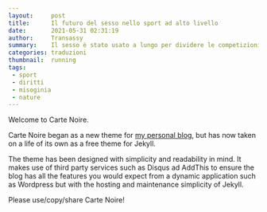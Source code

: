 ```yaml
---
layout:     post
title:      Il futuro del sesso nello sport ad alto livello
date:       2021-05-31 02:31:19
author:     Transassy
summary:    Il sesso è stato usato a lungo per dividere le competizioni sportive in nome della correttezza, ma le regole attuali e il modo in cui vengono applicate sono adatte allo scopo?
categories: traduzioni
thumbnail:  running
tags:
 - sport
 - diritti
 - misoginia
 - nature
---
```


Welcome to Carte Noire.

Carte Noire began as a new theme for [my personal blog][1], but has now taken
on a life of its own as a free theme for Jekyll.

The theme has been designed with simplicity and readability in mind. It makes
use of third party services such as Disqus ad AddThis to ensure the blog has
all the features you would expect from a dynamic application such as Wordpress
but with the hosting and maintenance simplicity of Jekyll.

Please use/copy/share Carte Noire!

[1]: http://www.jacobtomlinson.co.uk/
